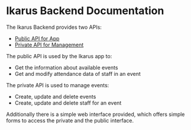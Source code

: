 # Ikarus Backend Documentation

The Ikarus Backend provides two APIs:

* [Public API for App](app/public.md)
* [Private API for Management](management/private.md)

The public API is used by the Ikarus app to:
* Get the information about available events
* Get and modify attendance data of staff in an event

The private API is used to manage events:
* Create, update and delete events
* Create, update and delete staff for an event

Additionally there is a simple web interface provided,
which offers simple forms to access the private and the public interface.